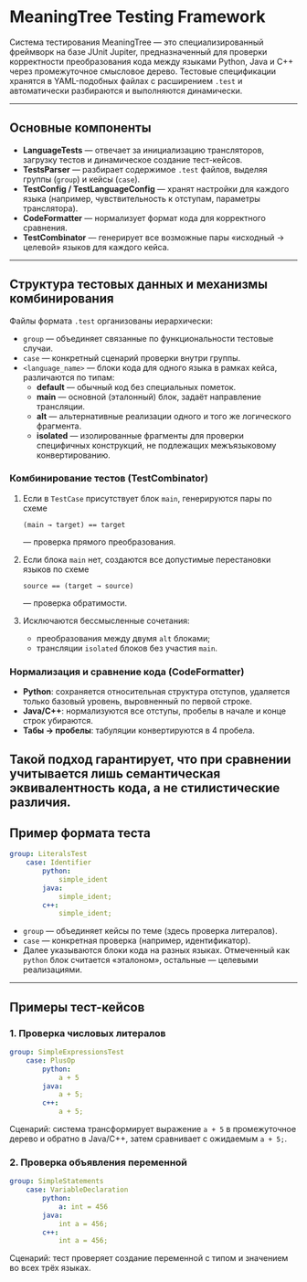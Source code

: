 # MeaningTree Testing Framework

Система тестирования MeaningTree — это специализированный фреймворк на базе JUnit Jupiter, предназначенный для проверки корректности преобразования кода между языками Python, Java и C++ через промежуточное смысловое дерево. Тестовые спецификации хранятся в YAML-подобных файлах с расширением `.test` и автоматически разбираются и выполняются динамически.

---

## Основные компоненты

- **LanguageTests** — отвечает за инициализацию трансляторов, загрузку тестов и динамическое создание тест-кейсов.  
- **TestsParser** — разбирает содержимое `.test` файлов, выделяя группы (`group`) и кейсы (`case`).  
- **TestConfig / TestLanguageConfig** — хранят настройки для каждого языка (например, чувствительность к отступам, параметры транслятора).  
- **CodeFormatter** — нормализует формат кода для корректного сравнения.  
- **TestCombinator** — генерирует все возможные пары «исходный → целевой» языков для каждого кейса.

---

## Структура тестовых данных и механизмы комбинирования

Файлы формата `.test` организованы иерархически:

- `group` — объединяет связанные по функциональности тестовые случаи.
- `case` — конкретный сценарий проверки внутри группы.
- `<language_name>` — блоки кода для одного языка в рамках кейса, различаются по типам:
  - **default** — обычный код без специальных пометок.
  - **main** — основной (эталонный) блок, задаёт направление трансляции.
  - **alt** — альтернативные реализации одного и того же логического фрагмента.
  - **isolated** — изолированные фрагменты для проверки специфичных конструкций, не подлежащих межъязыковому конвертированию.

### Комбинирование тестов (TestCombinator)

1. Если в `TestCase` присутствует блок `main`, генерируются пары по схеме  
   ```
   (main → target) == target
   ```
   — проверка прямого преобразования.

2. Если блока `main` нет, создаются все допустимые перестановки языков по схеме  
   ```
   source == (target → source)
   ```
   — проверка обратимости.

3. Исключаются бессмысленные сочетания:
   - преобразования между двумя `alt` блоками;
   - трансляции `isolated` блоков без участия `main`.

### Нормализация и сравнение кода (CodeFormatter)

- **Python**: сохраняется относительная структура отступов, удаляется только базовый уровень, выровненный по первой строке.
- **Java/C++**: нормализуются все отступы, пробелы в начале и конце строк убираются.
- **Табы → пробелы**: табуляции конвертируются в 4 пробела.

Такой подход гарантирует, что при сравнении учитывается лишь семантическая эквивалентность кода, а не стилистические различия.
 ---

## Пример формата теста

```yaml
group: LiteralsTest
    case: Identifier
        python:
            simple_ident
        java:
            simple_ident;
        c++:
            simple_ident;
```

- `group` — объединяет кейсы по теме (здесь проверка литералов).  
- `case` — конкретная проверка (например, идентификатор).  
- Далее указываются блоки кода на разных языках. Отмеченный как `python` блок считается «эталоном», остальные — целевыми реализациями.

---

## Примеры тест-кейсов

### 1. Проверка числовых литералов

```yaml
group: SimpleExpressionsTest
    case: PlusOp
        python:
            a + 5
        java:
            a + 5;
        c++:
            a + 5;
```

Сценарий: система трансформирует выражение `a + 5` в промежуточное дерево и обратно в Java/C++, затем сравнивает с ожидаемым `a + 5;`.

### 2. Проверка объявления переменной

```yaml
group: SimpleStatements
    case: VariableDeclaration
        python:
            a: int = 456
        java:
            int a = 456;
        c++:
            int a = 456;
```

Сценарий: тест проверяет создание переменной с типом и значением во всех трёх языках.